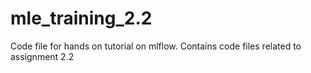 # mle_training_2.2
Code file for hands on tutorial on mlflow. Contains code files related to assignment 2.2
